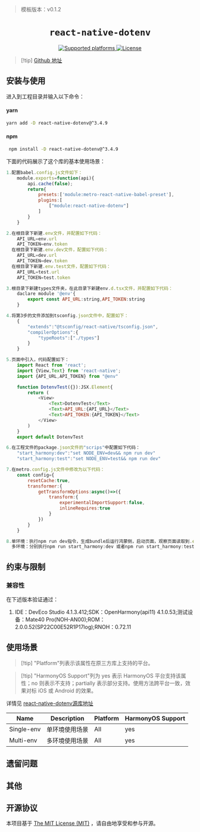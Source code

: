> 模板版本：v0.1.2

<p align="center">
  <h1 align="center"> <code>react-native-dotenv</code> </h1>
</p>
<p align="center">
 	<a href="https://github.com/goatandsheep/react-native-dotenv">
          <img src="https://img.shields.io/badge/platforms-android%20|%20ios%20|%20web%20|%20harmony%20-lightgrey.svg" alt="Supported platforms" />
    </a>
    <a href="https://github.com/goatandsheep/react-native-dotenv/blob/main/LICENSE">
        <img src="https://img.shields.io/badge/license-MIT-green.svg" alt="License" />
    </a>
</p>

>[!tip] [Github 地址](https://github.com/goatandsheep/react-native-dotenv)


## 安装与使用

进入到工程目录并输入以下命令：

#### **yarn**

```bash
yarn add -D react-native-dotenv@^3.4.9
```
<!-- tabs:start -->

#### **npm**

```bash
 npm install -D react-native-dotenv@^3.4.9
```

<!-- tabs:end -->

下面的代码展示了这个库的基本使用场景：

```js
1.配置babel.config.js文件如下：
	module.exports=function(api){
		api.cache(false);
		return{
			presets:['module:metro-react-native-babel-preset'],
			plugins:[
				["module:react-native-dotenv"]
			]
		}
	}

2.在根目录下新建.env文件，并配置如下代码：
	API_URL=env.url
	API_TOKEN=env.token
  在根目录下新建.env.dev文件，配置如下代码：
	API_URL=dev.url
	API_TOKEN=dev.token
  在根目录下新建.env.test文件，配置如下代码：
	API_URL=test.url
	API_TOKEN=test.token

3.根目录下新建types文件夹，在此目录下新建env.d.tsx文件，并配置如下代码：
	daclare module '@env'{
		export const API_URL:string,API_TOKEN:string
	}

4.将第3步的文件添加到tsconfig.json文件中，配置如下：
	{
		"extends":"@tsconfig/react-native/tsconfig.json",
		"compilerOptions":{
			"typeRoots":["./types"]
		}
	}

5.页面中引入，代码配置如下：
	import React from 'react';
	import {View,Text} from 'react-native';
	import {API_URL,API_TOKEN} from "@env"

	function DotenvTest({}):JSX.Element{
		return (
			<View>
				<Text>DotenvTest</Text>
				<Text>API_URL:{API_URL}</Text>
				<Text>API_TOKEN:{API_TOKEN}</Text>
			</View>
		)
	}
	export default DotenvTest

6.在工程文件的package.json文件的"scrips"中配置如下代码：
	"start_harmony:dev":"set NODE_ENV=dev&& npm run dev"
	"start_harmony:test":"set NODE_ENV=test&& npm run dev"

7.在metro.config.js文件中修改为以下代码：
	const config={
		resetCache:true,
		transformer:{
			getTransformOptions:async()=>({
				transform:{
					experimentalImportSupport:false,
					inlineRequires:true
				}
			})
		}
	}

8.单环境：执行npm run dev指令，生成bundle后运行鸿蒙侧，启动页面，观察页面读取到.env文件中的变量值
  多环境：分别执行npm run start_harmony:dev 或者npm run start_harmony:test命令，生成bundle后运行鸿蒙侧，启动页面，观察页面读取到.env.dev和.env.test文件中的变量值


```

## 约束与限制

### 兼容性

 在下述版本验证通过：

 1. IDE：DevEco Studio 4.1.3.412;SDK：OpenHarmony(api11) 4.1.0.53;测试设备：Mate40 Pro(NOH-AN00);ROM：2.0.0.52(SP22C00E52R1P17log);RNOH：0.72.11

## 使用场景

> [!tip] "Platform"列表示该属性在原三方库上支持的平台。

> [!tip] "HarmonyOS Support"列为 yes 表示 HarmonyOS 平台支持该属性；no 则表示不支持；partially 表示部分支持。使用方法跨平台一致，效果对标 iOS 或 Android 的效果。

详情见 [react-native-dotenv源库地址](https://github.com/goatandsheep/react-native-dotenv)

| Name | Description |   Platform | HarmonyOS Support |
| ---- | ---- | ---- |   -------- |
| Single-env | 单环境使用场景  |All |  yes |
| Multi-env | 多环境使用场景 |  All |  yes |

## 遗留问题

## 其他

## 开源协议

本项目基于 [The MIT License (MIT)](https://github.com/goatandsheep/react-native-dotenv/blob/main/LICENSE) ，请自由地享受和参与开源。

